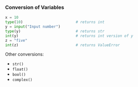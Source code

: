 ### Conversion of Variables

```python [0|2|3|4|5|6|7]
x = 10
type(10)                        # returns int
y = input("Input number")
type(y)                         # returns str
int(y)                          # returns int version of y
z = "five"
int(z)                          # returns ValueError
```

Other conversions:
- `str()`
- `float()`
- `bool()`
- `complex()`